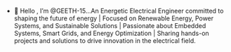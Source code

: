 - 👋 Hello , I’m @GEETH-15...An Energetic Electrical Engineer committed to shaping the future of energy | Focused on Renewable Energy, Power Systems, and Sustainable Solutions | Passionate about Embedded Systems, Smart Grids, and Energy Optimization | Sharing hands-on projects and solutions to drive innovation in the electrical field.



<!---
GEETH-15/GEETH-15 is a ✨ special ✨ repository because its `README.md` (this file) appears on your GitHub profile.
You can click the Preview link to take a look at your changes.
--->
